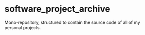 # software_project_archive
Mono-repository, structured to contain the source code of all of my personal projects.
